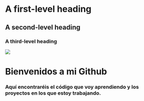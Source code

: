 

# A first-level heading
## A second-level heading
### A third-level heading

![ ](https://unsplash.com/es/fotos/vpOeXr5wmR4)

</head>

<body>
<h1 class="text-center text-warning">
  Bienvenidos a mi Github
</h1>


  <h3>Aquí encontraréis el código que voy aprendiendo y los proyectos en los que estoy trabajando.</h3>
</body>
